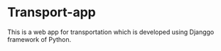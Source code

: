 # Transport-app
This is a web app for transportation which is developed using Djanggo framework of Python.

